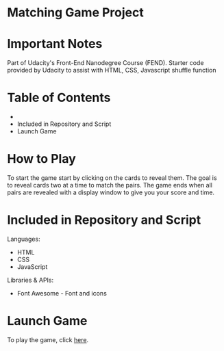 # Matching Game Project

# Important Notes

Part of Udacity's Front-End Nanodegree Course (FEND).
Starter code provided by Udacity to assist with HTML, CSS, Javascript shuffle function

# Table of Contents
<ul>
  <li><How to Play</li>
  <li>Included in Repository and Script</li>
  <li>Launch Game</li>
</ul>

# How to Play
To start the game start by clicking on the cards to reveal them. 
The goal is to reveal cards two at a time to match the pairs. 
The game ends when all pairs are revealed with a display window to give you your score and time.

# Included in Repository and Script

Languages:
<ul>
  <li>HTML</li>
  <li>CSS</li>
  <li>JavaScript</li>
</ul>

Libraries & APIs:
<ul>
  <li>Font Awesome - Font and icons</li>
</ul>


# Launch Game
To play the game, click <a href="https://cathyxxx.github.io/Matching-Game/">here</a>.
